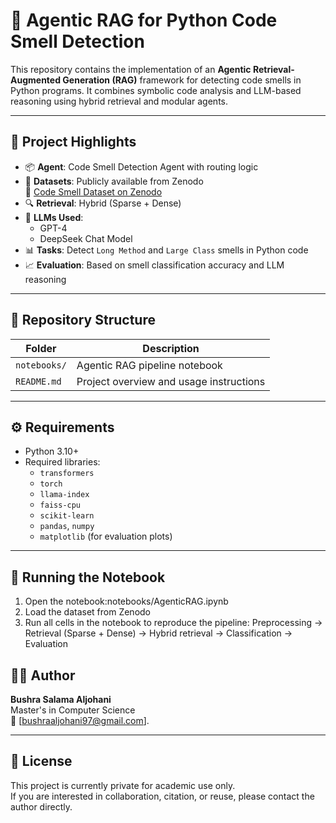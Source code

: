 # 🤖 Agentic RAG for Python Code Smell Detection

This repository contains the implementation of an **Agentic Retrieval-Augmented Generation (RAG)** framework for detecting code smells in Python programs. It combines symbolic code analysis and LLM-based reasoning using hybrid retrieval and modular agents.

---

## 🧠 Project Highlights

- 📦 **Agent**: Code Smell Detection Agent with routing logic
- 🧪 **Datasets**: Publicly available from Zenodo  
  🔗 [Code Smell Dataset on Zenodo](https://zenodo.org/records/7512516)
- 🔍 **Retrieval**: Hybrid (Sparse + Dense)
- 🧠 **LLMs Used**:
  - GPT-4
  - DeepSeek Chat Model
- 📊 **Tasks**: Detect `Long Method` and `Large Class` smells in Python code
- 📈 **Evaluation**: Based on smell classification accuracy and LLM reasoning

---

## 📁 Repository Structure

| Folder       | Description                                      |
|--------------|--------------------------------------------------|
| `notebooks/` | Agentic RAG pipeline notebook                    |
| `README.md`  | Project overview and usage instructions          |

---
## ⚙️ Requirements
- Python 3.10+
- Required libraries:
  - `transformers`
  - `torch`
  - `llama-index`
  - `faiss-cpu`
  - `scikit-learn`
  - `pandas`, `numpy`
  - `matplotlib` (for evaluation plots)

---
## 🚀 Running the Notebook

1. Open the notebook:notebooks/AgenticRAG.ipynb
2. Load the dataset from Zenodo
3. Run all cells in the notebook to reproduce the pipeline: Preprocessing → Retrieval (Sparse + Dense) → Hybrid retrieval → Classification → Evaluation

## 👩‍💻 Author

**Bushra Salama Aljohani**  
Master's in Computer Science  
📧 [bushraaljohani97@gmail.com].

---

## 📄 License
This project is currently private for academic use only.  
If you are interested in collaboration, citation, or reuse, please contact the author directly.


